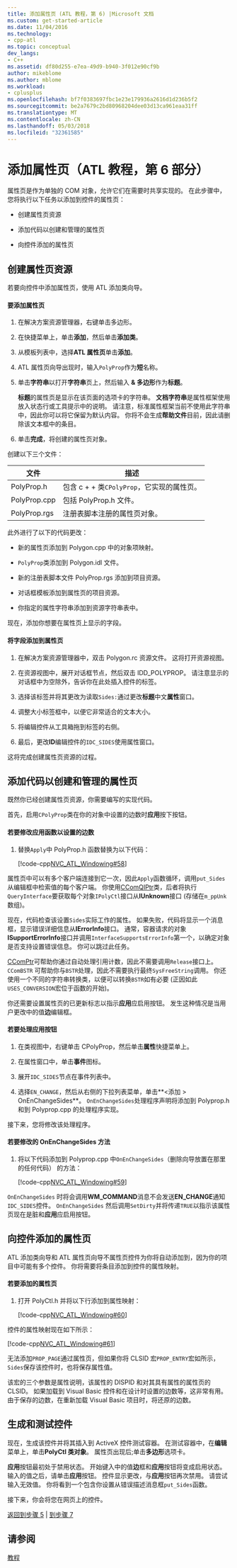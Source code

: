 ```yaml
---
title: 添加属性页 (ATL 教程，第 6) |Microsoft 文档
ms.custom: get-started-article
ms.date: 11/04/2016
ms.technology:
- cpp-atl
ms.topic: conceptual
dev_langs:
- C++
ms.assetid: df80d255-e7ea-49d9-b940-3f012e90cf9b
author: mikeblome
ms.author: mblome
ms.workload:
- cplusplus
ms.openlocfilehash: bf7f0383697fbc1e23e179936a2616d1d236b5f2
ms.sourcegitcommit: be2a7679c2bd80968204dee03d13ca961eaa31ff
ms.translationtype: MT
ms.contentlocale: zh-CN
ms.lasthandoff: 05/03/2018
ms.locfileid: "32361585"
---
```

# <a name="adding-a-property-page-atl-tutorial-part-6"></a>添加属性页（ATL 教程，第 6 部分）
属性页是作为单独的 COM 对象，允许它们在需要时共享实现的。 在此步骤中，您将执行以下任务以添加到控件的属性页：  
  
-   创建属性页资源  
  
-   添加代码以创建和管理的属性页  
  
-   向控件添加的属性页  
  
## <a name="creating-the-property-page-resource"></a>创建属性页资源  
 若要向控件中添加属性页，使用 ATL 添加类向导。  
  
#### <a name="to-add-a-property-page"></a>要添加属性页  
  
1.  在解决方案资源管理器，右键单击多边形。  
  
2.  在快捷菜单上，单击**添加**，然后单击**添加类**。  
  
3.  从模板列表中，选择**ATL 属性页**单击**添加**。  
  
4.  ATL 属性页向导出现时，输入`PolyProp`作为**短**名称。  
  
5.  单击**字符串**以打开**字符串**页上，然后输入 **& 多边形**作为**标题**。  
  
     **标题**的属性页是显示在该页面的选项卡的字符串。 **文档字符串**是属性框架使用放入状态行或工具提示中的说明。 请注意，标准属性框架当前不使用此字符串中，因此你可以将它保留为默认内容。 你将不会生成**帮助文件**目前，因此请删除该文本框中的条目。  
  
6.  单击**完成**，将创建的属性页对象。  
  
 创建以下三个文件：  
  
|文件|描述|  
|----------|-----------------|  
|PolyProp.h|包含 c + + 类`CPolyProp`，它实现的属性页。|  
|PolyProp.cpp|包括 PolyProp.h 文件。|  
|PolyProp.rgs|注册表脚本注册的属性页对象。|  
  
 此外进行了以下的代码更改：  
  
-   新的属性页添加到 Polygon.cpp 中的对象项映射。  
  
-   `PolyProp`类添加到 Polygon.idl 文件。  
  
-   新的注册表脚本文件 PolyProp.rgs 添加到项目资源。  
  
-   对话框模板添加到属性页的项目资源。  
  
-   你指定的属性字符串添加到资源字符串表中。  
  
 现在，添加你想要在属性页上显示的字段。  
  
#### <a name="to-add-fields-to-the-property-page"></a>将字段添加到属性页  
  
1.  在解决方案资源管理器中，双击 Polygon.rc 资源文件。 这将打开资源视图。  
  
2.  在资源视图中，展开对话框节点，然后双击 IDD_POLYPROP。 请注意显示的对话框中为空除外，告诉你在此处插入控件的标签。  
  
3.  选择该标签并将其更改为读取`Sides:`通过更改**标题**中文**属性**窗口。  
  
4.  调整大小标签框中，以便它非常适合的文本大小。  
  
5.  将编辑控件从工具箱拖到标签的右侧。  
  
6.  最后，更改**ID**编辑控件的`IDC_SIDES`使用属性窗口。  
  
 这将完成创建属性页资源的过程。  
  
## <a name="adding-code-to-create-and-manage-the-property-page"></a>添加代码以创建和管理的属性页  
 既然你已经创建属性页资源，你需要编写的实现代码。  
  
 首先，启用`CPolyProp`类在你的对象中设置的边数时**应用**按下按钮。  
  
#### <a name="to-modify-the-apply-function-to-set-the-number-of-sides"></a>若要修改应用函数以设置的边数  
  
1.  替换`Apply`中 PolyProp.h 函数替换为以下代码：  
  
     [!code-cpp[NVC_ATL_Windowing#58](../atl/codesnippet/cpp/adding-a-property-page-atl-tutorial-part-6_1.h)]  
  
 属性页中可以有多个客户端连接到它一次，因此`Apply`函数循环，调用`put_Sides`从编辑框中检索值的每个客户端。 你使用[CComQIPtr](../atl/reference/ccomqiptr-class.md)类，后者将执行`QueryInterface`要获取每个对象`IPolyCtl`接口从**IUnknown**接口 (存储在`m_ppUnk`数组)。  
  
 现在，代码检查该设置`Sides`实际工作的属性。 如果失败，代码将显示一个消息框，显示错误详细信息从**IErrorInfo**接口。 通常，容器请求的对象**ISupportErrorInfo**接口并调用`InterfaceSupportsErrorInfo`第一个，以确定对象是否支持设置错误信息。 你可以跳过此任务。  
  
 [CComPtr](../atl/reference/ccomptr-class.md)可帮助你通过自动处理引用计数，因此不需要调用`Release`接口上。 `CComBSTR` 可帮助你与`BSTR`处理，因此不需要执行最终`SysFreeString`调用。 你还使用一个不同的字符串转换类，以便可以转换`BSTR`如有必要 (正因如此`USES_CONVERSION`宏位于函数的开始)。  
  
 你还需要设置属性页的已更新标志以指示**应用**应启用按钮。 发生这种情况是当用户更改中的值**边**编辑框。  
  
#### <a name="to-handle-the-apply-button"></a>若要处理应用按钮  
  
1.  在类视图中，右键单击 CPolyProp，然后单击**属性**快捷菜单上。  
  
2.  在属性窗口中，单击**事件**图标。  
  
3.  展开`IDC_SIDES`节点在事件列表中。  
  
4.  选择`EN_CHANGE`，然后从右侧的下拉列表菜单，单击**\<添加 > OnEnChangeSides**。 `OnEnChangeSides`处理程序声明将添加到 Polyprop.h 和到 Polyprop.cpp 的处理程序实现。  
  
 接下来，您将修改该处理程序。  
  
#### <a name="to-modify-the-onenchangesides-method"></a>若要修改的 OnEnChangeSides 方法  
  
1.  将以下代码添加到 Polyprop.cpp 中`OnEnChangeSides`（删除向导放置在那里的任何代码） 的方法：  
  
     [!code-cpp[NVC_ATL_Windowing#59](../atl/codesnippet/cpp/adding-a-property-page-atl-tutorial-part-6_2.cpp)]  
  
 `OnEnChangeSides` 时将会调用**WM_COMMAND**消息不会发送**EN_CHANGE**通知`IDC_SIDES`控件。 `OnEnChangeSides` 然后调用`SetDirty`并将传递`TRUE`以指示该属性页现在是脏和**应用**应启用按钮。  
  
## <a name="adding-the-property-page-to-the-control"></a>向控件添加的属性页  
 ATL 添加类向导和 ATL 属性页向导不属性页控件为你将自动添加到，因为你的项目中可能有多个控件。 你将需要将条目添加到控件的属性映射。  
  
#### <a name="to-add-the-property-page"></a>若要添加的属性页  
  
1.  打开 PolyCtl.h 并将以下行添加到属性映射：  
  
     [!code-cpp[NVC_ATL_Windowing#60](../atl/codesnippet/cpp/adding-a-property-page-atl-tutorial-part-6_3.h)]  
  
 控件的属性映射现在如下所示：  
  
 [!code-cpp[NVC_ATL_Windowing#61](../atl/codesnippet/cpp/adding-a-property-page-atl-tutorial-part-6_4.h)]  
  
 无法添加`PROP_PAGE`通过属性页，但如果你将 CLSID 宏`PROP_ENTRY`宏如所示，`Sides`保存该控件时，也将保存属性值。  
  
 该宏的三个参数是属性说明，该属性的 DISPID 和对其具有属性的属性页的 CLSID。 如果加载到 Visual Basic 控件和在设计时设置的边数等，这非常有用。 由于保存的边数，在重新加载 Visual Basic 项目时，将还原的边数。  
  
## <a name="building-and-testing-the-control"></a>生成和测试控件  
 现在，生成该控件并将其插入到 ActiveX 控件测试容器。 在测试容器中，在**编辑**菜单上，单击**PolyCtl 类对象**。 属性页出现后;单击**多边形**选项卡。  
  
 **应用**按钮最初处于禁用状态。 开始键入中的值**边**框和**应用**按钮将变成启用状态。 输入的值之后，请单击**应用**按钮。 控件显示更改，与**应用**按钮再次禁用。 请尝试输入无效值。 你将看到一个包含你设置从错误描述消息框`put_Sides`函数。  
  
 接下来，你会将您在网页上的控件。  
  
 [返回到步骤 5](../atl/adding-an-event-atl-tutorial-part-5.md) &#124; [到步骤 7](../atl/putting-the-control-on-a-web-page-atl-tutorial-part-7.md)  
  
## <a name="see-also"></a>请参阅  
 [教程](../atl/active-template-library-atl-tutorial.md)

